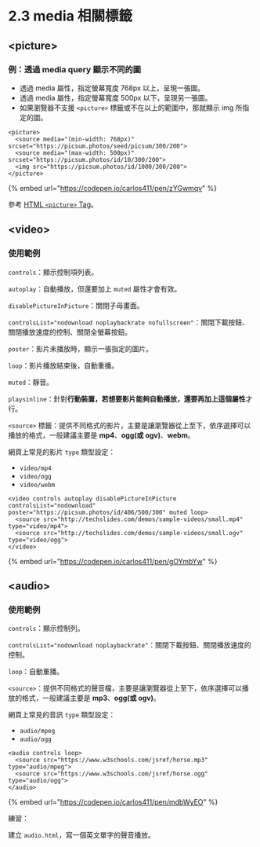 # 2.3 media 相關標籤

## \<picture>

### 例：透過 media query 顯示不同的圖

* 透過 media 屬性，指定螢幕寬度 768px 以上，呈現一張圖。
* 透過 media 屬性，指定螢幕寬度 500px 以下，呈現另一張圖。
* 如果瀏覽器不支援 `<picture>` 標籤或不在以上的範圍中，那就顯示 img 所指定的圖。

```markup
<picture>
  <source media="(min-width: 768px)" srcset="https://picsum.photos/seed/picsum/300/200">
  <source media="(max-width: 500px)" srcset="https://picsum.photos/id/10/300/200">
  <img src="https://picsum.photos/id/1000/300/200">
</picture>
```

{% embed url="https://codepen.io/carlos411/pen/zYGwmqv" %}



參考 [HTML `<picture>` Tag](https://www.w3schools.com/tags/tag\_picture.asp)。



## \<video>



### 使用範例

`controls`：顯示控制項列表。

`autoplay`：自動播放，但還要加上 `muted` 屬性才會有效。

`disablePictureInPicture`：關閉子母畫面。

`controlsList="nodownload noplaybackrate nofullscreen"`：關閉下載按鈕、關閉播放速度的控制、關閉全螢幕按鈕。

`poster`：影片未播放時，顯示一張指定的圖片。

`loop`：影片播放結束後，自動重播。

`muted`：靜音。

`playsinline`：針對**行動裝置，若想要影片能夠自動播放，還要再加上這個屬性**才行。

`<source>` 標籤：提供不同格式的影片，主要是讓瀏覽器從上至下，依序選擇可以播放的格式，一般建議主要是 **mp4**、**ogg(或 ogv)**、**webm**。

網頁上常見的影片 `type` 類型設定：

* `video/mp4`
* `video/ogg`
* `video/webm`

```markup
<video controls autoplay disablePictureInPicture controlsList="nodownload" poster="https://picsum.photos/id/406/500/300" muted loop> 
  <source src="http://techslides.com/demos/sample-videos/small.mp4" type="video/mp4">
  <source src="http://techslides.com/demos/sample-videos/small.ogv" type="video/ogg">
</video>
```

{% embed url="https://codepen.io/carlos411/pen/gOYmbYw" %}





## \<audio>



### 使用範例

`controls`：顯示控制列。

`controlsList="nodownload noplaybackrate"`：關閉下載按鈕、關閉播放速度的控制。

`loop`：自動重播。

`<source>`：提供不同格式的聲音檔，主要是讓瀏覽器從上至下，依序選擇可以播放的格式，一般建議主要是 **mp3**、**ogg(或 ogv)**。

網頁上常見的音訊 `type` 類型設定：

* `audio/mpeg`
* `audio/ogg`

```markup
<audio controls loop>
  <source src="https://www.w3schools.com/jsref/horse.mp3" type="audio/mpeg">
  <source src="https://www.w3schools.com/jsref/horse.ogg" type="audio/ogg">
</audio>
```

{% embed url="https://codepen.io/carlos411/pen/mdbWyEO" %}



練習：

建立 `audio.html`，寫一個英文單字的聲音播放。



